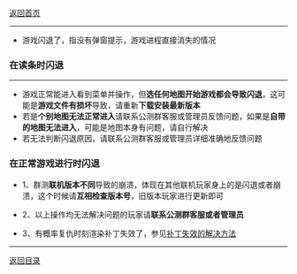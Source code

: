 [返回首页](./Home.md)

***
- 游戏闪退了，指没有弹窗提示，游戏进程直接消失的情况

### 在读条时闪退

***

- 游戏正常能进入看到菜单并操作，但**选任何地图开始游戏都会导致闪退**，这可能是**游戏文件有损坏**导致，请重新**下载安装最新版本**
- 若是**个别地图无法正常进入**请联系公测群客服或管理员反馈问题，如果是**自带的地图无法进入**，可能是地图本身有问题，请自行解决
- 若无法判断闪退原因，请联系公测群客服或管理员详细准确地反馈问题



### 在正常游戏进行时闪退

- 1、群测**联机版本不同**导致的崩溃，体现在其他联机玩家身上的是闪退或者崩溃，这个时候请**互相检查版本号**，旧版本玩家进行更新即可

- 2、以上操作均无法解决问题的玩家请**联系公测群客服或者管理员**

- 3、有概率复仇时刻渲染补丁失效了，参见[补丁失效的解决方法](./运行后菜单不显示问题.md#渲染补丁没有效果)






***
[返回目录](/QuestionNAnswer/index.md)
